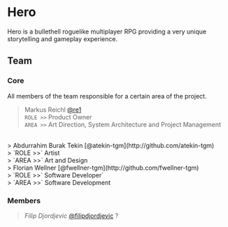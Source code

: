 # Hero
Hero is a bullethell roguelike multiplayer RPG providing a very unique storytelling and gameplay experience.

## Team

### Core
All members of the team responsible for a certain area of the project.
> Markus Reichl [@re1](http://github.com/re1) <br>
> `ROLE >>` Product Owner <br>
> `AREA >>` Art Direction, System Architecture and Project Management

<br>
> Abdurrahim Burak Tekin [@atekin-tgm](http://github.com/atekin-tgm) <br>
> `ROLE >>` Artist <br>
> `AREA >>` Art and Design

<br>
> Florian Wellner [@fwellner-tgm](http://github.com/fwellner-tgm) <br>
> `ROLE >>` Software Developer` <br>
> `AREA >>` Software Development

### Members
> <i>Filip Djordjevic</i> [@filipdjordjevic](http://github.com/filipdjordjevic)
> ?
